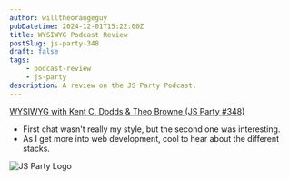 ```yaml
---
author: willtheorangeguy
pubDatetime: 2024-12-01T15:22:00Z
title: WYSIWYG Podcast Review
postSlug: js-party-348
draft: false
tags:
    - podcast-review
    - js-party
description: A review on the JS Party Podcast.
---
```


[WYSIWYG with Kent C. Dodds & Theo Browne (JS Party #348)](https://changelog.com/jsparty/348)

-   First chat wasn't really my style, but the second one was interesting.
-   As I get more into web development, cool to hear about the different stacks.

![JS Party Logo](https://is1-ssl.mzstatic.com/image/thumb/Podcasts113/v4/8e/31/88/8e318808-56a6-b897-6f98-71cf214b54a3/mza_7508458937281322007.png/300x300bb.webp)
